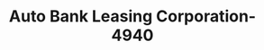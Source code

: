 ---
f_zip-code: 89402
f_state-code: NV
title: Auto Bank Leasing Corporation-4940
f_phone: 775-832-5626
f_city-only: Crystal Bay
f_address: Crystal Bay Crystal Bay
f_location-unique-id: '4940'
slug: auto-bank-leasing-corporation-4940
updated-on: '2024-05-30T13:46:58.046Z'
created-on: '2024-05-30T13:36:59.803Z'
published-on: '2024-05-30T13:54:32.469Z'
f_city-state: cms/city/crystal-bay-nv.md
f_company: cms/company/auto-bank-leasing-corporation.md
f_state: cms/state/nevada.md
layout: '[payday-loan].html'
tags: payday-loan
---